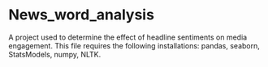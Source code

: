 # News_word_analysis
A project used to determine the effect of headline sentiments on media engagement. 
This file requires the following installations: pandas, seaborn, StatsModels, numpy, NLTK. 
